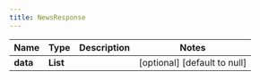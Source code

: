 ```yaml
---
title: NewsResponse
---
```



| Name | Type | Description | Notes |
|------------ | ------------- | ------------- | -------------|
| **data** | **List** |  | [optional] [default to null] |
